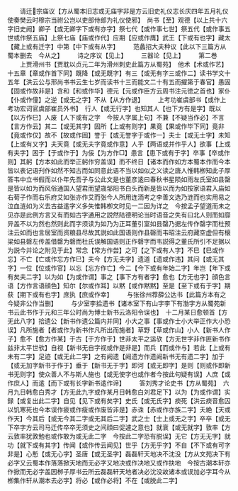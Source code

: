 <!-- { "loadSidebar": true } -->
　　请迁宗庙议【方从蜀本旧志或无庙字非是方云旧史礼仪志长庆四年五月礼仪使奏樊云时穆宗当祔公岂以吏部侍郎为礼仪使邪】　尚书【至】观德【以上共十六字旧史阙】卿子【或无卿字下或有亦字】祭七代【或作事七世】祭五代【或作事五世或作祭五庙】上祭七庙【庙或作代】应期【应或作膺】武王【下或有也字】藏太【藏上或有迁字】中第【中下或有从字】
　　范蠡招大夫种议【此以下三篇方从蜀本删去　今从之】
　　诗之序议【见上】
　　三器论【见上】
　　第二巻
　　上贾滑州书【贾耽以贞元二年为滑州刺史此篇方从蜀苑】　他术【术或作艺】十五章【章或作首下同】既降【或无既字】有三【或无有字三或作二】读书学文十五年【洪云公与邢尚书书云生七岁而读书十三而能文二十有五而擢第于春官】愚固【固或作故非是】含和【和或作华】德元【元或作臣方云周书注元徳之首也】家仆【仆或作僮】之逆【或无之字】不从【从方作退】
　　上考功崔虞部书【或作上考功宏词官虞部崔员外书】　行人【或无行字】也知其人【也下方有是字】既以【以方作巳】人废【人下或有之字　今按人字属上句】不兼【不疑当作必】不言【言方作云】其二【或无其字】固所【上或有则字】果竟【果或作毕下同】竟非【竟或作仅】故不【故或作固】誉于【或无誉字于或作一】夫士【或无士字】未知【上或有又字】夫天竟【或无夫字竟或作意】人乎【两语或并作乎人】欲事【上或有夫字】困于【于或作于】为佞【为方作□】患言【患下或有于字】卒事【卒或作则】其躬【方本如此而举正躬作穷盖误】而不终日【诸本而作如方本蜀本作而今本皆以表记语刋作如然不知古而如同意此语不当以如似之义读之唐人惟韩栁知此子厚答韦中立书假而以仆年先吾子与公此文是也董彦逺曰春秋书星陨如雨左氏室如县罄是皆以如为而风俗通国人望君而望歳邹阳书白头而新是皆以而为如按家语君入庙如右荀子作而右乐府艾如张亦作艾而张今人所用连洏考之李善文选乃涟而也实用易之泣血涟如为义去古益逺字义多失惟韩栁文时见一二因为详之　今按孟子望道而未之见亦是此例方言又有而如古字通用之説然陆德明论当时语音之失有曰北人则而如靡异盖不以为然也然则此而字须读为如乃为正耳董引室如县罄乃据左传作罄字而杜预注云如而也言居室而资粮县尽故其説如此国语则作县磬而韦昭注云府藏空虚但有榱梁如县磬左传盖借罄为磬而杜氏误解国语则正作磬字而韦説得之董氏所引不足据以为説今并论之附见于此】常念【常方作尝】之可【之下或有人字】不巳【巳或作忘】不亡【亡或作忘方作巳】夫今【方无夫字】遗道【遗或作违】其问【或无其字】一位【位或作官】以忘【忘方作亡】今二【今下或有年始二字】年岂【年下或有矣夫二字】以为如【为或作谓】事之【事下方有者字】愈也【方无也字】顔色言语【方作言语顔色】知尔【尔或作耳】以黙【或作黙黙】至是【至下或有于字】期获【期下或有也字】庶执【庶或作幸】
　　与张徐州荐薛公达书【此篇方本有之今疑非公作当删】
　　与少室李拾遗书【诸本室下有山字李下有渤字方从蜀苑新书云此书作于元和三年公时尚为博士新书云洛阳令误也】　十二月某日愈顿首【方无此八字】拾遗公【新书作遗公篇内并同】小大之事【事或作士小大举正作大小恐误】凡所施者【者或作为新书作凡所出而施者】草野【草或作山】小人【新书人作子】愈不【愈方作某】于古【于方作于】世非太平之运欤【方无世字非作匪新书作兹非太平世欤】自视【新书无自字视或作是非是】而兵【而或作与】若此【上或有未有二字】足迹【或无此二字】之有阙遗【阙遗方作遗阙新书无有遗二字】加于【或无加字新书于作于】垂于【新书无于字】即河【或无即字】是则【则或作即新书无则字】使众善人不与斯人施也【或无使字也或作者今按此句疑有误】人庶【或作庶人】而逺【而下或有长字新书逺作谛】
　　答刘秀才论史书【方从蜀苑】　六月九日韩愈白秀才【方无此九字或作某月日韩愈白刘君足下】以为【为或作谓】实録【或复出此二字】自见【见下或有矣字】史氏【或无氏字】瘐死【洪云瘐音愈囚以饥寒死也今本误作疲或作瘦或作废皆非是】赤诛【赤或作亦族二字】夭絶【天或作天】今其后【或无今其二字或无其后二字】武之士【士上或无之字】卒卒【或无下卒字方云司马迁传卒卒无须史之间顔曰促遽之意也】就衰【或无就字】敦率【方云敦率犹敦勉也或作敢为或无此二字　今按此二字恐有脱误】无它【方无无字】就功【就下或有其字】传闻【或作传云闻见】世乎【方无乎字】不自【不下或有可字非是】心慙【或无心字】圣唐【或无圣字】磊磊轩天地决不沈没【方从文苑决下有必字又云蜀本作落落掀天地而无必字又地决或作决地又或作抉地　今按古潮本轩亦作掀而无必字盖因栁子厚书云所云磊磊轩天地者决必沈没故诸本或误加必字耳今从栁集作轩从潮本去必字】将必【或作必将】不在【或脱此二字】
